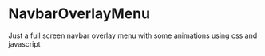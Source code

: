 # NavbarOverlayMenu
Just a full screen navbar overlay menu with some animations using css and javascript
